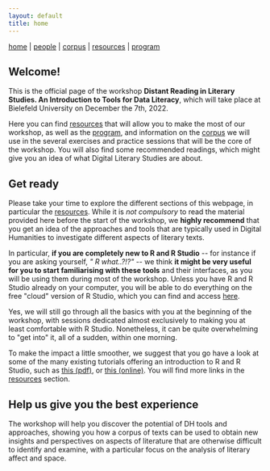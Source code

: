 ```yaml
---
layout: default
title: home
---
```


[home](index.md) | [people](people.md) | [corpus](corpus.md) | [resources](resources.md) | [program](program.md)

## Welcome!

This is the official page of the workshop **Distant Reading in Literary Studies. An Introduction to Tools for Data Literacy**, which will take place at Bielefeld University on December the 7th, 2022.

Here you can find [resources](resources.md) that will allow you to make the most of our workshop, as well as the [program](program.md), and information on the [corpus](corpus.md) we will use in the several exercises and practice sessions that will be the core of the workshop.
You will also find some recommended readings, which might give you an idea of what Digital Literary Studies are about.

## Get ready

Please take your time to explore the different sections of this webpage, in particular the [resources](resources.md). While it is *not compulsory* to read the material provided here before the start of the workshop, we **highly recommend** that you get an idea of the approaches and tools that are typically used in Digital Humanities to investigate different aspects of literary texts.

In particular, **if you are completely new to R and R Studio** -- for instance if you are asking yourself, *" R what..?!?"* -- we think **it might be very useful for you to start familiarising with these tools** and their interfaces, as you will be using them during most of the workshop.
Unless you have R and R Studio already on your computer, you will be able to do everything on the free "cloud" version of R Studio, which you can find and access [here](https://rstudio.cloud).

Yes, we will still go through all the basics with you at the beginning of the workshop, with sessions dedicated almost exclusively to making you at least comfortable with R Studio. Nonetheless, it can be quite overwhelming to "get into" it, all of a sudden, within one morning.

To make the impact a little smoother, we suggest that you go have a look at some of the many existing tutorials offering an introduction to R and R Studio, such as [this (pdf)](resources/R_RStudio_Basics.pdf), or [this (online)](https://moderndive.netlify.app/1-getting-started.html).
You will find more links in the [resources](resources.md) section.

## Help us give you the best experience

The workshop will help you discover the potential of DH tools and approaches, showing you how a corpus of texts can be used to obtain new insights and perspectives on aspects of literature that are otherwise difficult to identify and examine, with a particular focus on the analysis of literary affect and space.
